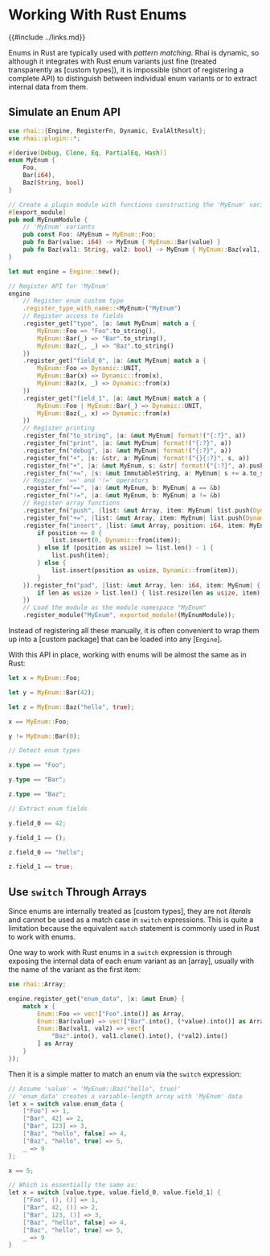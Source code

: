 Working With Rust Enums
=======================

{{#include ../links.md}}

Enums in Rust are typically used with _pattern matching_.  Rhai is dynamic, so although
it integrates with Rust enum variants just fine (treated transparently as [custom types]),
it is impossible (short of registering a complete API) to distinguish between individual
enum variants or to extract internal data from them.


Simulate an Enum API
--------------------

```rust
use rhai::{Engine, RegisterFn, Dynamic, EvalAltResult};
use rhai::plugin::*;

#[derive(Debug, Clone, Eq, PartialEq, Hash)]
enum MyEnum {
    Foo,
    Bar(i64),
    Baz(String, bool)
}

// Create a plugin module with functions constructing the 'MyEnum' variants
#[export_module]
pub mod MyEnumModule {
    // 'MyEnum' variants
    pub const Foo: &MyEnum = MyEnum::Foo;
    pub fn Bar(value: i64) -> MyEnum { MyEnum::Bar(value) }
    pub fn Baz(val1: String, val2: bool) -> MyEnum { MyEnum::Baz(val1, val2) }
}

let mut engine = Engine::new();

// Register API for 'MyEnum'
engine
    // Register enum custom type
    .register_type_with_name::<MyEnum>("MyEnum")
    // Register access to fields
    .register_get("type", |a: &mut MyEnum| match a {
        MyEnum::Foo => "Foo".to_string(),
        MyEnum::Bar(_) => "Bar".to_string(),
        MyEnum::Baz(_, _) => "Baz".to_string()
    })
    .register_get("field_0", |a: &mut MyEnum| match a {
        MyEnum::Foo => Dynamic::UNIT,
        MyEnum::Bar(x) => Dynamic::from(x),
        MyEnum::Baz(x, _) => Dynamic::from(x)
    })
    .register_get("field_1", |a: &mut MyEnum| match a {
        MyEnum::Foo | MyEnum::Bar(_) => Dynamic::UNIT,
        MyEnum::Baz(_, x) => Dynamic::from(x)
    })
    // Register printing
    .register_fn("to_string", |a: &mut MyEnum| format!("{:?}", a))
    .register_fn("print", |a: &mut MyEnum| format!("{:?}", a))
    .register_fn("debug", |a: &mut MyEnum| format!("{:?}", a))
    .register_fn("+", |s: &str, a: MyEnum| format!("{}{:?}", s, a))
    .register_fn("+", |a: &mut MyEnum, s: &str| format!("{:?}", a).push_str(s))
    .register_fn("+=", |s: &mut ImmutableString, a: MyEnum| s += a.to_string())
    // Register '==' and '!=' operators
    .register_fn("==", |a: &mut MyEnum, b: MyEnum| a == &b)
    .register_fn("!=", |a: &mut MyEnum, b: MyEnum| a != &b)
    // Register array functions
    .register_fn("push", |list: &mut Array, item: MyEnum| list.push(Dynamic::from(item)))
    .register_fn("+=", |list: &mut Array, item: MyEnum| list.push(Dynamic::from(item)))
    .register_fn("insert", |list: &mut Array, position: i64, item: MyEnum| {
        if position <= 0 {
            list.insert(0, Dynamic::from(item));
        } else if (position as usize) >= list.len() - 1 {
            list.push(item);
        } else {
            list.insert(position as usize, Dynamic::from(item));
        }
    }).register_fn("pad", |list: &mut Array, len: i64, item: MyEnum| {
        if len as usize > list.len() { list.resize(len as usize, item); }
    })
    // Load the module as the module namespace "MyEnum"
    .register_module("MyEnum", exported_module!(MyEnumModule));
```

Instead of registering all these manually, it is often convenient to wrap them up into
a [custom package] that can be loaded into any [`Engine`].

With this API in place, working with enums will be almost the same as in Rust:

```rust
let x = MyEnum::Foo;

let y = MyEnum::Bar(42);

let z = MyEnum::Baz("hello", true);

x == MyEnum::Foo;

y != MyEnum::Bar(0);

// Detect enum types

x.type == "Foo";

y.type == "Bar";

z.type == "Baz";

// Extract enum fields

y.field_0 == 42;

y.field_1 == ();

z.field_0 == "hello";

z.field_1 == true;
```


Use `switch` Through Arrays
---------------------------

Since enums are internally treated as [custom types], they are not _literals_ and cannot be
used as a match case in `switch` expressions.  This is quite a limitation because the equivalent
`match` statement is commonly used in Rust to work with enums.

One way to work with Rust enums in a `switch` expression is through exposing the internal data
of each enum variant as an [array], usually with the name of the variant as the first item:

```rust
use rhai::Array;

engine.register_get("enum_data", |x: &mut Enum} {
    match x {
        Enum::Foo => vec!["Foo".into()] as Array,
        Enum::Bar(value) => vec!["Bar".into(), (*value).into()] as Array,
        Enum::Baz(val1, val2) => vec![
            "Baz".into(), val1.clone().into(), (*val2).into()
        ] as Array
    }
});
```

Then it is a simple matter to match an enum via the `switch` expression:

```c
// Assume 'value' = 'MyEnum::Baz("hello", true)'
// 'enum_data' creates a variable-length array with 'MyEnum' data
let x = switch value.enum_data {
    ["Foo"] => 1,
    ["Bar", 42] => 2,
    ["Bar", 123] => 3,
    ["Baz", "hello", false] => 4,
    ["Baz", "hello", true] => 5,
    _ => 9
};

x == 5;

// Which is essentially the same as:
let x = switch [value.type, value.field_0, value.field_1] {
    ["Foo", (), ()] => 1,
    ["Bar", 42, ()] => 2,
    ["Bar", 123, ()] => 3,
    ["Baz", "hello", false] => 4,
    ["Baz", "hello", true] => 5,
    _ => 9
}
```
